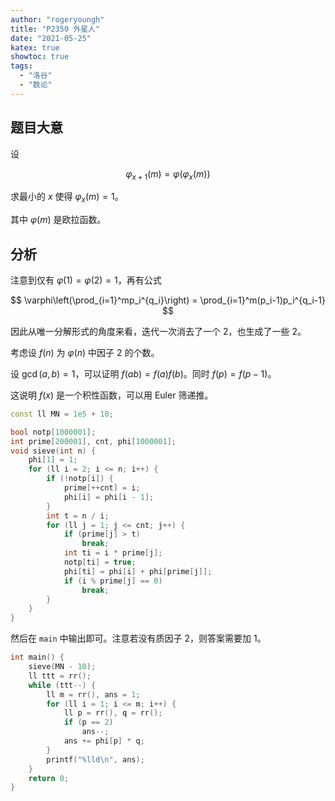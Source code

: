 ```yaml
---
author: "rogeryoungh"
title: "P2350 外星人"
date: "2021-05-25"
katex: true
showtoc: true
tags: 
  - "洛谷"
  - "数论"
---
```


## 题目大意

设

$$
\varphi_{x+1}(m) = \varphi(\varphi_x(m))
$$

求最小的 $x$ 使得 $\varphi_x(m) = 1$。

其中 $\varphi(m)$ 是欧拉函数。

## 分析

注意到仅有 $\varphi(1) = \varphi(2) = 1$，再有公式

$$
\varphi\left(\prod_{i=1}^mp_i^{q_i}\right) = \prod_{i=1}^m(p_i-1)p_i^{q_i-1}
$$

因此从唯一分解形式的角度来看，迭代一次消去了一个 $2$，也生成了一些 $2$。

考虑设 $f(n)$ 为 $\varphi(n)$ 中因子 $2$ 的个数。

设 $\gcd(a,b) = 1$，可以证明 $f(ab) = f(a) f(b)$。同时 $f(p) = f(p-1)$。

这说明 $f(x)$ 是一个积性函数，可以用 Euler 筛递推。

```cpp
const ll MN = 1e5 + 10;

bool notp[1000001];
int prime[200001], cnt, phi[1000001];
void sieve(int n) {
    phi[1] = 1;
    for (ll i = 2; i <= n; i++) {
        if (!notp[i]) {
            prime[++cnt] = i;
            phi[i] = phi[i - 1];
        }
        int t = n / i;
        for (ll j = 1; j <= cnt; j++) {
            if (prime[j] > t)
                break;
            int ti = i * prime[j];
            notp[ti] = true;
            phi[ti] = phi[i] + phi[prime[j]];
            if (i % prime[j] == 0)
                break;
        }
    }
}
```

然后在 `main` 中输出即可。注意若没有质因子 $2$，则答案需要加 $1$。

```cpp
int main() {
    sieve(MN - 10);
    ll ttt = rr();
    while (ttt--) {
        ll m = rr(), ans = 1;
        for (ll i = 1; i <= m; i++) {
            ll p = rr(), q = rr();
            if (p == 2)
                ans--;
            ans += phi[p] * q;
        }
        printf("%lld\n", ans);
    }
    return 0;
}
```
